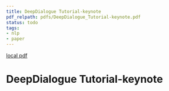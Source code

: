 ```yaml
---
title: DeepDialogue Tutorial-keynote
pdf_relpath: pdfs/DeepDialogue_Tutorial-keynote.pdf
status: todo
tags:
- nlp
- paper
---
```


[local pdf](../../../pdfs/DeepDialogue_Tutorial-keynote.pdf)

# DeepDialogue Tutorial-keynote
